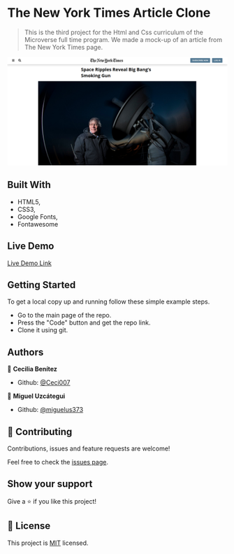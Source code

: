 # The New York Times Article Clone

> This is the third project for the Html and Css curriculum of the Microverse full time program. We made a mock-up of an article from The New York Times page.

![screenshot](./app_screenshot.png)


## Built With

- HTML5,
- CSS3,
- Google Fonts,
- Fontawesome

## Live Demo

[Live Demo Link](https://rawcdn.githack.com/Miguelus373/TNYT-Article/616db7d927d50c7685a1119bb67f8ed1aa1db1d1/index.html)


## Getting Started

To get a local copy up and running follow these simple example steps.

- Go to the main page of the repo.
- Press the "Code" button and get the repo link.
- Clone it using git.


## Authors

👤 **Cecilia Benítez**

- Github: [@Ceci007](https://github.com/Ceci007)

👤 **Miguel Uzcátegui**

- Github: [@miguelus373](https://github.com/miguelus373)


## 🤝 Contributing

Contributions, issues and feature requests are welcome!

Feel free to check the [issues page](https://github.com/Miguelus373/TNYT-Article/issues).


## Show your support

Give a ⭐️ if you like this project!


## 📝 License

This project is [MIT](lic.url) licensed.